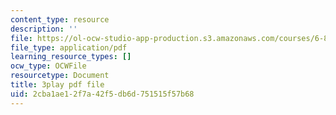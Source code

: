 ```yaml
---
content_type: resource
description: ''
file: https://ol-ocw-studio-app-production.s3.amazonaws.com/courses/6-832-underactuated-robotics-spring-2009/2cba1ae12f7a42f5db6d751515f57b68_QI09XKVW_8E.pdf
file_type: application/pdf
learning_resource_types: []
ocw_type: OCWFile
resourcetype: Document
title: 3play pdf file
uid: 2cba1ae1-2f7a-42f5-db6d-751515f57b68
---
```

